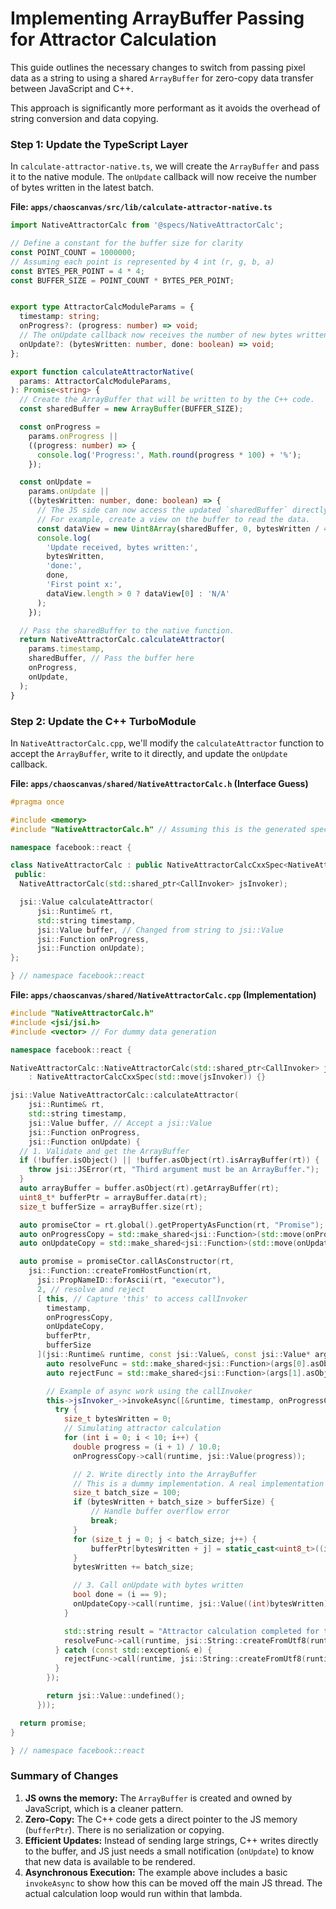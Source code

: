 # Implementing ArrayBuffer Passing for Attractor Calculation

This guide outlines the necessary changes to switch from passing pixel data as a string to using a shared `ArrayBuffer` for zero-copy data transfer between JavaScript and C++.

This approach is significantly more performant as it avoids the overhead of string conversion and data copying.

### Step 1: Update the TypeScript Layer

In `calculate-attractor-native.ts`, we will create the `ArrayBuffer` and pass it to the native module. The `onUpdate` callback will now receive the number of bytes written in the latest batch.

**File: `apps/chaoscanvas/src/lib/calculate-attractor-native.ts`**

```typescript
import NativeAttractorCalc from '@specs/NativeAttractorCalc';

// Define a constant for the buffer size for clarity
const POINT_COUNT = 1000000;
// Assuming each point is represented by 4 int (r, g, b, a)
const BYTES_PER_POINT = 4 * 4;
const BUFFER_SIZE = POINT_COUNT * BYTES_PER_POINT;


export type AttractorCalcModuleParams = {
  timestamp: string;
  onProgress?: (progress: number) => void;
  // The onUpdate callback now receives the number of new bytes written
  onUpdate?: (bytesWritten: number, done: boolean) => void;
};

export function calculateAttractorNative(
  params: AttractorCalcModuleParams,
): Promise<string> {
  // Create the ArrayBuffer that will be written to by the C++ code.
  const sharedBuffer = new ArrayBuffer(BUFFER_SIZE);

  const onProgress =
    params.onProgress ||
    ((progress: number) => {
      console.log('Progress:', Math.round(progress * 100) + '%');
    });

  const onUpdate =
    params.onUpdate ||
    ((bytesWritten: number, done: boolean) => {
      // The JS side can now access the updated `sharedBuffer` directly.
      // For example, create a view on the buffer to read the data.
      const dataView = new Uint8Array(sharedBuffer, 0, bytesWritten / 4);
      console.log(
        'Update received, bytes written:',
        bytesWritten,
        'done:',
        done,
        'First point x:',
        dataView.length > 0 ? dataView[0] : 'N/A'
      );
    });

  // Pass the sharedBuffer to the native function.
  return NativeAttractorCalc.calculateAttractor(
    params.timestamp,
    sharedBuffer, // Pass the buffer here
    onProgress,
    onUpdate,
  );
}
```

### Step 2: Update the C++ TurboModule

In `NativeAttractorCalc.cpp`, we'll modify the `calculateAttractor` function to accept the `ArrayBuffer`, write to it directly, and update the `onUpdate` callback.

**File: `apps/chaoscanvas/shared/NativeAttractorCalc.h` (Interface Guess)**

```cpp
#pragma once

#include <memory>
#include "NativeAttractorCalc.h" // Assuming this is the generated spec header

namespace facebook::react {

class NativeAttractorCalc : public NativeAttractorCalcCxxSpec<NativeAttractorCalc> {
 public:
  NativeAttractorCalc(std::shared_ptr<CallInvoker> jsInvoker);

  jsi::Value calculateAttractor(
      jsi::Runtime& rt,
      std::string timestamp,
      jsi::Value buffer, // Changed from string to jsi::Value
      jsi::Function onProgress,
      jsi::Function onUpdate);
};

} // namespace facebook::react
```

**File: `apps/chaoscanvas/shared/NativeAttractorCalc.cpp` (Implementation)**

```cpp
#include "NativeAttractorCalc.h"
#include <jsi/jsi.h>
#include <vector> // For dummy data generation

namespace facebook::react {

NativeAttractorCalc::NativeAttractorCalc(std::shared_ptr<CallInvoker> jsInvoker)
    : NativeAttractorCalcCxxSpec(std::move(jsInvoker)) {}

jsi::Value NativeAttractorCalc::calculateAttractor(
    jsi::Runtime& rt,
    std::string timestamp,
    jsi::Value buffer, // Accept a jsi::Value
    jsi::Function onProgress,
    jsi::Function onUpdate) {
  // 1. Validate and get the ArrayBuffer
  if (!buffer.isObject() || !buffer.asObject(rt).isArrayBuffer(rt)) {
    throw jsi::JSError(rt, "Third argument must be an ArrayBuffer.");
  }
  auto arrayBuffer = buffer.asObject(rt).getArrayBuffer(rt);
  uint8_t* bufferPtr = arrayBuffer.data(rt);
  size_t bufferSize = arrayBuffer.size(rt);

  auto promiseCtor = rt.global().getPropertyAsFunction(rt, "Promise");
  auto onProgressCopy = std::make_shared<jsi::Function>(std::move(onProgress));
  auto onUpdateCopy = std::make_shared<jsi::Function>(std::move(onUpdate));

  auto promise = promiseCtor.callAsConstructor(rt,
    jsi::Function::createFromHostFunction(rt,
      jsi::PropNameID::forAscii(rt, "executor"),
      2, // resolve and reject
      [ this, // Capture 'this' to access callInvoker
        timestamp,
        onProgressCopy,
        onUpdateCopy,
        bufferPtr,
        bufferSize
      ](jsi::Runtime& runtime, const jsi::Value&, const jsi::Value* args, size_t count) -> jsi::Value {
        auto resolveFunc = std::make_shared<jsi::Function>(args[0].asObject(runtime).asFunction(runtime));
        auto rejectFunc = std::make_shared<jsi::Function>(args[1].asObject(runtime).asFunction(runtime));

        // Example of async work using the callInvoker
        this->jsInvoker_->invokeAsync([&runtime, timestamp, onProgressCopy, onUpdateCopy, bufferPtr, bufferSize, resolveFunc, rejectFunc]() {
          try {
            size_t bytesWritten = 0;
            // Simulating attractor calculation
            for (int i = 0; i < 10; i++) {
              double progress = (i + 1) / 10.0;
              onProgressCopy->call(runtime, jsi::Value(progress));

              // 2. Write directly into the ArrayBuffer
              // This is a dummy implementation. A real implementation would write float data.
              size_t batch_size = 100;
              if (bytesWritten + batch_size > bufferSize) {
                  // Handle buffer overflow error
                  break;
              }
              for (size_t j = 0; j < batch_size; j++) {
                  bufferPtr[bytesWritten + j] = static_cast<uint8_t>((i * j) % 256);
              }
              bytesWritten += batch_size;

              // 3. Call onUpdate with bytes written
              bool done = (i == 9);
              onUpdateCopy->call(runtime, jsi::Value((int)bytesWritten), jsi::Value(done));
            }

            std::string result = "Attractor calculation completed for timestamp: " + timestamp;
            resolveFunc->call(runtime, jsi::String::createFromUtf8(runtime, result));
          } catch (const std::exception& e) {
            rejectFunc->call(runtime, jsi::String::createFromUtf8(runtime, e.what()));
          }
        });

        return jsi::Value::undefined();
      }));

  return promise;
}

} // namespace facebook::react
```

### Summary of Changes

1.  **JS owns the memory:** The `ArrayBuffer` is created and owned by JavaScript, which is a cleaner pattern.
2.  **Zero-Copy:** The C++ code gets a direct pointer to the JS memory (`bufferPtr`). There is no serialization or copying.
3.  **Efficient Updates:** Instead of sending large strings, C++ writes directly to the buffer, and JS just needs a small notification (`onUpdate`) to know that new data is available to be rendered.
4.  **Asynchronous Execution:** The example above includes a basic `invokeAsync` to show how this can be moved off the main JS thread. The actual calculation loop would run within that lambda.
